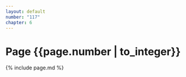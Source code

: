 ```yaml
---
layout: default
number: "117"
chapter: 6
---
```


# Page {{page.number | to_integer}}
{% include page.md %}
